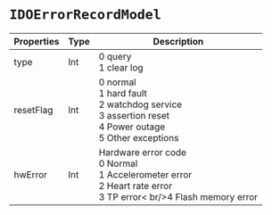 # `IDOErrorRecordModel`

| Properties | Type | Description |
| ----------- | ------- | ------------ |
| type | Int | 0 query<br/>1 clear log|
| resetFlag | Int | 0 normal<br/>1 hard fault<br/>2 watchdog service<br/>3 assertion reset<br/> 4 Power outage<br/>5 Other exceptions|
| hwError | Int | Hardware error code<br/>0 Normal<br/>1 Accelerometer error<br/>2 Heart rate error<br/>3 TP error< br/>4 Flash memory error|
